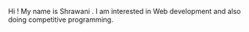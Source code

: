 Hi ! My name is Shrawani . I am interested in Web development and also doing competitive programming.

<!---
shrawani21/shrawani21 is a ✨ special ✨ repository because its `README.md` (this file) appears on your GitHub profile.
You can click the Preview link to take a look at your changes.
--->
